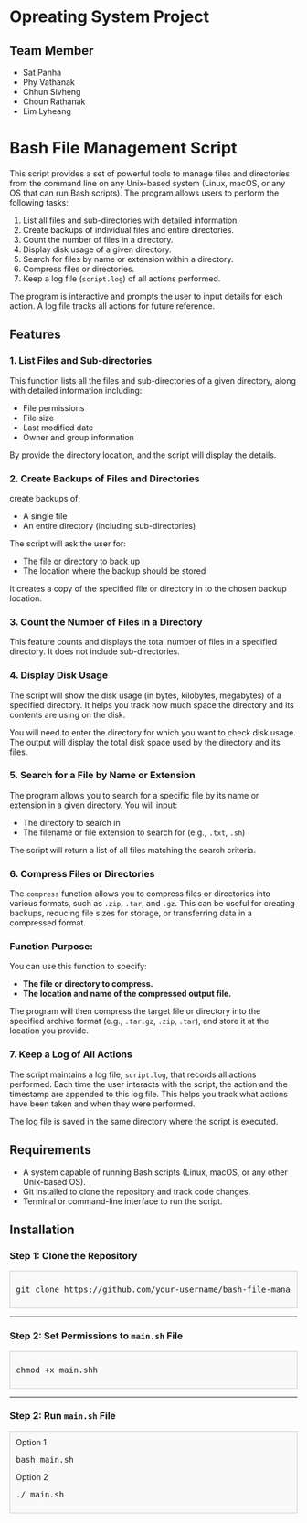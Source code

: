 # Opreating System Project
## Team Member
- Sat Panha
- Phy Vathanak
- Chhun Sivheng
- Choun Rathanak
- Lim Lyheang


# Bash File Management Script

This script provides a set of powerful tools to manage files and directories from the command line on any Unix-based system (Linux, macOS, or any OS that can run Bash scripts). The program allows users to perform the following tasks:

1. List all files and sub-directories with detailed information.
2. Create backups of individual files and entire directories.
3. Count the number of files in a directory.
4. Display disk usage of a given directory.
5. Search for files by name or extension within a directory.
6. Compress files or directories.
7. Keep a log file (`script.log`) of all actions performed.

The program is interactive and prompts the user to input details for each action. A log file tracks all actions for future reference.

## Features

### 1. List Files and Sub-directories
This function lists all the files and sub-directories of a given directory, along with detailed information including:
- File permissions
- File size
- Last modified date
- Owner and group information

By provide the directory location, and the script will display the details.

### 2. Create Backups of Files and Directories
create backups of:
- A single file
- An entire directory (including sub-directories)

The script will ask the user for:
- The file or directory to back up
- The location where the backup should be stored

It creates a copy of the specified file or directory in to the chosen backup location.
### 3. Count the Number of Files in a Directory
This feature counts and displays the total number of files in a specified directory. It does not include sub-directories.

### 4. Display Disk Usage
The script will show the disk usage (in bytes, kilobytes, megabytes) of a specified directory. It helps you track how much space the directory and its contents are using on the disk.

You will need to enter the directory for which you want to check disk usage. The output will display the total disk space used by the directory and its files.

### 5. Search for a File by Name or Extension
The program allows you to search for a specific file by its name or extension in a given directory. You will input:
- The directory to search in
- The filename or file extension to search for (e.g., `.txt`, `.sh`)

The script will return a list of all files matching the search criteria.

### 6. Compress Files or Directories

The `compress` function allows you to compress files or directories into various formats, such as `.zip`, `.tar`, and `.gz`. This can be useful for creating backups, reducing file sizes for storage, or transferring data in a compressed format.

### Function Purpose:

You can use this function to specify:

- **The file or directory to compress.**
- **The location and name of the compressed output file.**

The program will then compress the target file or directory into the specified archive format (e.g., `.tar.gz`, `.zip`, `.tar`), and store it at the location you provide.

### 7. Keep a Log of All Actions
The script maintains a log file, `script.log`, that records all actions performed. Each time the user interacts with the script, the action and the timestamp are appended to this log file. This helps you track what actions have been taken and when they were performed.

The log file is saved in the same directory where the script is executed.

## Requirements

- A system capable of running Bash scripts (Linux, macOS, or any other Unix-based OS).
- Git installed to clone the repository and track code changes.
- Terminal or command-line interface to run the script.

## Installation

### Step 1: Clone the Repository

<div style="border: 1px solid #ccc; padding: 10px; background-color: #f9f9f9;">
<pre>
git clone https://github.com/your-username/bash-file-management-script.git
</pre>
</div>

---

### Step 2: Set Permissions to `main.sh` File

<div style="border: 1px solid #ccc; padding: 10px; background-color: #f9f9f9;">
<pre>
chmod +x main.shh
</pre>
</div>

---
### Step 2: Run `main.sh` File

<div style="border: 1px solid #ccc; padding: 10px; background-color: #f9f9f9;">
Option 1
<pre>
bash main.sh 
</pre>
Option 2
<pre>
./ main.sh 
</pre>
</div>
